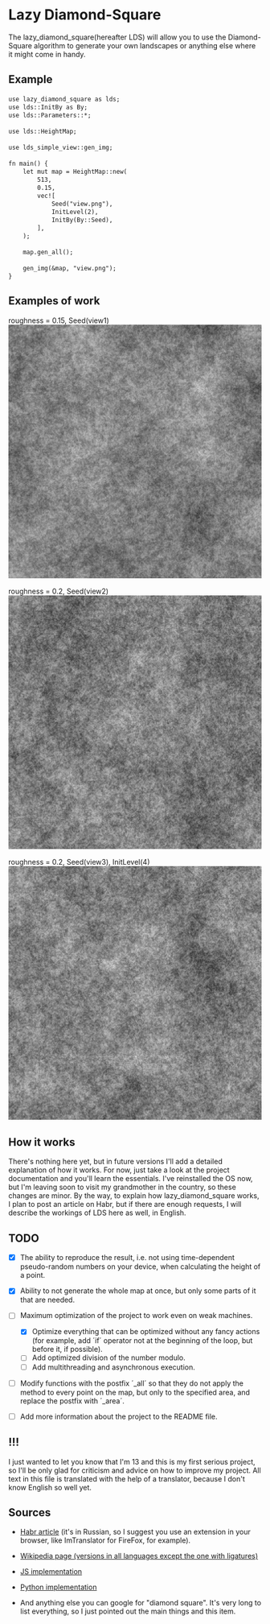 # Lazy Diamond-Square

The lazy_diamond_square(hereafter LDS) will allow you to use the Diamond-Square algorithm to generate your own landscapes or anything else where it might come in handy.

## Example

```
use lazy_diamond_square as lds;
use lds::InitBy as By;
use lds::Parameters::*;

use lds::HeightMap;

use lds_simple_view::gen_img;

fn main() {
    let mut map = HeightMap::new(
        513,
        0.15,
        vec![
            Seed("view.png"),
            InitLevel(2),
            InitBy(By::Seed),
        ],
    );

    map.gen_all();

    gen_img(&map, "view.png");
}
```

## Examples of work

roughness = 0.15, Seed(view1)
![Example 1: roughness = 0.15, Seed("view1.png")](/view1.png)

roughness = 0.2, Seed(view2)
![Example 2: roughness = 0.2, Seed("view2.png")](/view2.png)

roughness = 0.2, Seed(view3), InitLevel(4)
![Example 3: roughness = 0.2, Seed("view3.png"), InitLevel(4)](/view3.png)

## How it works

There's nothing here yet, but in future versions I'll add a detailed explanation of how it works. For now, just take a look at the project documentation and you'll learn the essentials.
I've reinstalled the OS now, but I'm leaving soon to visit my grandmother in the country, so these changes are minor.
By the way, to explain how lazy_diamond_square works, I plan to post an article on Habr, but if there are enough requests, I will describe the workings of LDS here as well, in English.

## TODO

- [x] The ability to reproduce the result, i.e. not using time-dependent pseudo-random numbers on your device, when calculating the height of a point.

- [x] Ability to not generate the whole map at once, but only some parts of it that are needed.

- [ ] Maximum optimization of the project to work even on weak machines.
    - [x] Optimize everything that can be optimized without any fancy actions (for example, add ´if´ operator not at the beginning of the loop, but before it, if possible).
    - [ ] Add optimized division of the number modulo.
    - [ ] Add multithreading and asynchronous execution.

- [ ] Modify functions with the postfix ´_all´ so that they do not apply the method to every point on the map, but only to the specified area, and replace the postfix with ´_area´.

- [ ] Add more information about the project to the README file.

## !!!

I just wanted to let you know that I'm 13 and this is my first serious project, so I'll be only glad for criticism and advice on how to improve my project. All text in this file is translated with the help of a translator, because I don't know English so well yet.

## Sources

* [Habr article](https://habr.com/ru/articles/111538/) (it's in Russian, so I suggest you use an extension in your browser, like ImTranslator for FireFox, for example).

* [Wikipedia page (versions in all languages except the one with ligatures)](https://en.wikipedia.org/wiki/Diamond-square_algorithm)

* [JS implementation](https://github.com/hunterloftis/playfuljs-demos/blob/gh-pages/terrain/index.html)

* [Python implementation](https://github.com/buckinha/DiamondSquare/tree/master)

* And anything else you can google for "diamond square". It's very long to list everything, so I just pointed out the main things and this item.